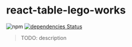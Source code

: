 # react-table-lego-works

![npm](https://img.shields.io/npm/v/react-table-lego-works)
[![dependencies Status](https://david-dm.org/homuler/react-table-lego/status.svg?path=packages/react-table-lego-works)](https://david-dm.org/homuler/react-table-lego?path=packages/react-table-lego-works)

> TODO: description
